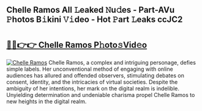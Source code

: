 ## Chelle Ramos All 𝙻eaked 𝙽u𝚍es - Part-AVu 𝙿hotos B𝚒kini 𝚅𝚒deo - Hot 𝙿art 𝙻eaks ccJC2

# <h2><a href="http://ld53cak.urlbe.top/?page=Chelle+Ramos">🔗🔗👉👉 Chelle Ramos P𝚑oto𝚜Vid𝚎o</a></h2>

[![Chelle Ramos](https://i.imgur.com/eBuTRDB.gif)](http://ld53cak.urlbe.top/?page=Chelle+Ramos)
Chelle Ramos, a complex and intriguing personage, defies simple labels. Her unconventional method of engaging with online audiences has allured and offended observers, stimulating debates on consent, identity, and the intricacies of virtual societies. Despite the ambiguity of her intentions, her mark on the digital realm is indelible. Unyielding determination and undeniable charisma propel Chelle Ramos to new heights in the digital realm.
